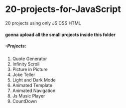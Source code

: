 # 20-projects-for-JavaScript
20 projects using only JS CSS HTML

#### gonna upload all the small projects inside this folder

##### -Projects:
1. Quote Generator
2. Infinity Scroll
3. Picture in Picture
4. Joke Teller
5. Light and Dark Mode
6. Animated Template
7. Animated Navigation
8. Js Music Player
9. CountDown
